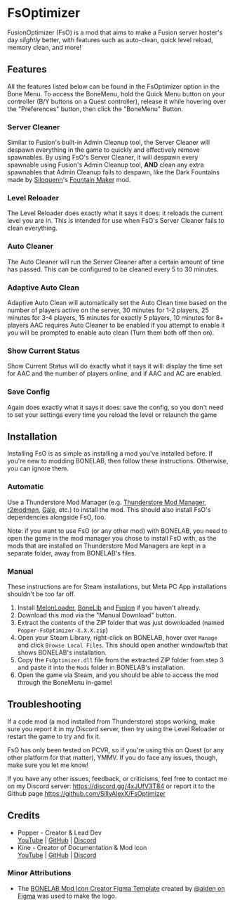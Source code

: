 # FsOptimizer

FusionOptimizer (FsO) is a mod that aims to make a Fusion server hoster's day *slightly* better, with features such as auto-clean, quick level reload, memory clean, and more!

## Features

All the features listed below can be found in the FsOptimizer option in the Bone Menu. To access the BoneMenu, hold the Quick Menu button on your controller (B/Y buttons on a Quest controller), release it while hovering over the "Preferences" button, then click the "BoneMenu" Button.

### Server Cleaner

Similar to Fusion's built-in Admin Cleanup tool, the Server Cleaner will despawn everything in the game to quickly and effectively remove spawnables. By using FsO's Server Cleaner, it will despawn every spawnable using Fusion's Admin Cleanup tool, **AND** clean any extra spawnables that Admin Cleanup fails to despawn, like the Dark Fountains made by [Siloquenn](https://mod.io/g/bonelab/u/sileqoenn)'s [Fountain Maker](https://mod.io/g/bonelab/m/deltarune-the-fountain-maker) mod.

### Level Reloader

The Level Reloader does exactly what it says it does: it reloads the current level you are in. This is intended for use when FsO's Server Cleaner fails to clean everything.

### Auto Cleaner

The Auto Cleaner will run the Server Cleaner after a certain amount of time has passed. This can be configured to be cleaned every 5 to 30 minutes.

### Adaptive Auto Clean

Adaptive Auto Clean will automatically set the Auto Clean time based on the number of players active on the server, 30 minutes for 1-2 players, 25 minutes for 3-4 players, 15 minutes for exactly 5 players, 10 minutes for 8+ players AAC requires Auto Cleaner to be enabled if you attempt to enable it you will be prompted to enable auto clean (Turn them both off then on).

### Show Current Status

Show Current Status will do exactly what it says it will: display the time set for AAC and the number of players online, and if AAC and AC are enabled.

### Save Config

Again does exactly what it says it does: save the config, so you don't need to set your settings every time you reload the level or relaunch the game

## Installation

Installing FsO is as simple as installing a mod you've installed before. If you're new to modding BONELAB, then follow these instructions. Otherwise, you can ignore them.

### Automatic

Use a Thunderstore Mod Manager (e.g. [Thunderstore Mod Manager](https://www.overwolf.com/app/thunderstore-thunderstore_mod_manager), [r2modman](https://github.com/ebkr/r2modmanPlus), [Gale](https://github.com/Kesomannen/gale), etc.) to install the mod. This should also install FsO's dependencies alongside FsO, too.

Note: if you want to use FsO (or any other mod) with BONELAB, you need to open the game in the mod manager you chose to install FsO with, as the mods that are installed on Thunderstore Mod Managers are kept in a separate folder, away from BONELAB's files.

### Manual

These instructions are for Steam installations, but Meta PC App installations shouldn't be too far off.

1. Install [MelonLoader](https://melonwiki.xyz), [BoneLib](https://thunderstore.io/c/bonelab/p/gnonme/BoneLib/) and [Fusion](https://thunderstore.io/c/bonelab/p/Lakatrazz/Fusion/) if you haven't already.
2. Download this mod via the "Manual Download" button.
3. Extract the contents of the ZIP folder that was just downloaded (named `Popper-FsOptimizer-X.X.X.zip`)
4. Open your Steam Library, right-click on BONELAB, hover over `Manage` and click `Browse Local Files`. This should open another window/tab that shows BONELAB's installation.
5. Copy the `FsOptimizer.dll` file from the extracted ZIP folder from step 3 and paste it into the `Mods` folder in BONELAB's installation.
6. Open the game via Steam, and you should be able to access the mod through the BoneMenu in-game!

## Troubleshooting

If a code mod (a mod installed from Thunderstore) stops working, make sure you report it in my Discord server, then try using the Level Reloader or restart the game to try and fix it.

FsO has only been tested on PCVR, so if you're using this on Quest (or any other platform for that matter), YMMV. If you do face any issues, though, make sure you let me know!

If you have any other issues, feedback, or criticisms, feel free to contact me on my Discord server: <https://discord.gg/4xJUfV3T84> or report it to the Github page <https://github.com/SillyAlexX/FsOptimizer>

## Credits

- Popper - Creator & Lead Dev  
  [YouTube](https://www.youtube.com/@PopperVids) | [GitHub](https://github.com/SillyAlexX) | [Discord](https://discord.com/users/775549612135940136)
- Kine - Creator of Documentation & Mod Icon  
  [YouTube](https://www.youtube.com/@FineMineKine) | [GitHub](https://github.com/FineMineKine) | [Discord](https://discord.com/users/666869061623349250)

### Minor Attributions

- The [BONELAB Mod Icon Creator Figma Template](https://www.figma.com/community/file/1218386424917309834) created by [@aiden on Figma](https://www.figma.com/@aiden_) was used to make the logo.
